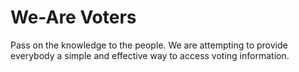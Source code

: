 # We-Are Voters

Pass on the knowledge to the people. We are attempting to provide everybody a simple and effective way to access voting information.
